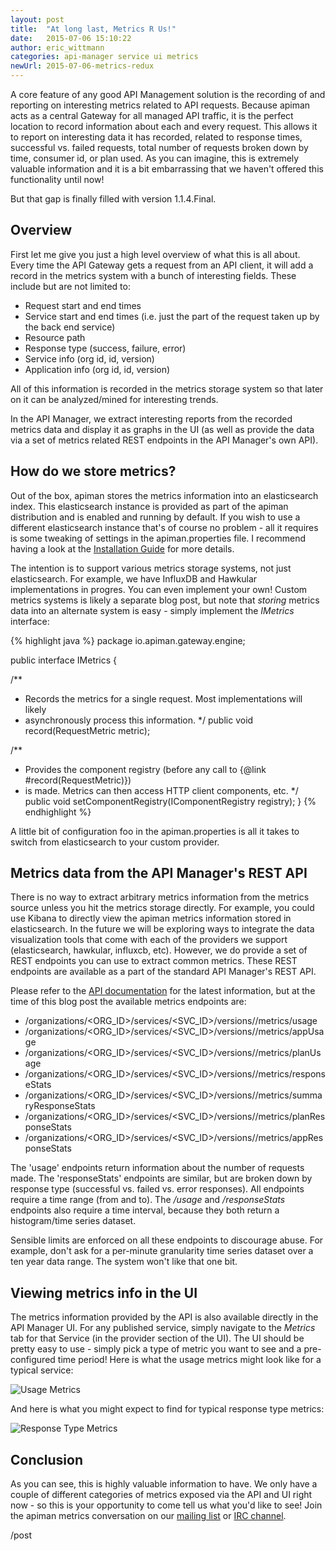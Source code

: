 ```yaml
---
layout: post
title:  "At long last, Metrics R Us!"
date:   2015-07-06 15:10:22
author: eric_wittmann
categories: api-manager service ui metrics
newUrl: 2015-07-06-metrics-redux
---
```


A core feature of any good API Management solution is the recording of and reporting on
interesting metrics related to API requests.  Because apiman acts as a central Gateway
for all managed API traffic, it is the perfect location to record information about each
and every request.  This allows it to report on interesting data it has recorded, related
to response times, successful vs. failed requests, total number of requests broken down
by time, consumer id, or plan used.  As you can imagine, this is extremely valuable
information and it is a bit embarrassing that we haven't offered this functionality until
now!

But that gap is finally filled with version 1.1.4.Final.

<!--more-->

## Overview
First let me give you just a high level overview of what this is all about.  Every time
the API Gateway gets a request from an API client, it will add a record in the metrics
system with a bunch of interesting fields.  These include but are not limited to:

* Request start and end times
* Service start and end times (i.e. just the part of the request taken up by the back end service)
* Resource path
* Response type (success, failure, error)
* Service info (org id, id, version)
* Application info (org id, id, version)

All of this information is recorded in the metrics storage system so that later on it
can be analyzed/mined for interesting trends.

In the API Manager, we extract interesting reports from the recorded metrics data and
display it as graphs in the UI (as well as provide the data via a set of metrics
related REST endpoints in the API Manager's own API).

## How do we store metrics?
Out of the box, apiman stores the metrics information into an elasticsearch index.  This
elasticsearch instance is provided as part of the apiman distribution and is enabled and
running by default.  If you wish to use a different elasticsearch instance that's of
course no problem - all it requires is some tweaking of settings in the apiman.properties
file.  I recommend having a look at the [Installation Guide](https://www.apiman.io/latest/installation-guide.html)
for more details.

The intention is to support various metrics storage systems, not just elasticsearch.
For example, we have InfluxDB and Hawkular implementations in progres.  You can even
implement your own!  Custom metrics systems is likely a separate blog post, but note
that *storing* metrics data into an alternate system is easy - simply implement the
*IMetrics* interface:

{% highlight java %}
package io.apiman.gateway.engine;

public interface IMetrics {

  /**
  * Records the metrics for a single request.  Most implementations will likely
  * asynchronously process this information.
  */
  public void record(RequestMetric metric);

  /**
  * Provides the component registry (before any call to {@link #record(RequestMetric)})
  * is made. Metrics can then access HTTP client components, etc.
  */
  public void setComponentRegistry(IComponentRegistry registry);
}
{% endhighlight %}

A little bit of configuration foo in the apiman.properties is all it takes to switch
from elasticsearch to your custom provider.


## Metrics data from the API Manager's REST API
There is no way to extract arbitrary metrics information from the metrics source unless
you hit the metrics storage directly.  For example, you could use Kibana to directly
view the apiman metrics information stored in elasticsearch.  In the future we will
be exploring ways to integrate the data visualization tools that come with each of the
providers we support (elasticsearch, hawkular, influxcb, etc).  However, we do provide
a set of REST endpoints you can use to extract common metrics.  These REST endpoints are
available as a part of the standard API Manager's REST API.

Please refer to the [API documentation](https://www.apiman.io/latest/api-manager-restdocs.html)
for the latest information, but at the time of this blog post the available metrics
endpoints are:

* /organizations/<ORG_ID>/services/<SVC_ID>/versions/<VERSION>/metrics/usage
* /organizations/<ORG_ID>/services/<SVC_ID>/versions/<VERSION>/metrics/appUsage
* /organizations/<ORG_ID>/services/<SVC_ID>/versions/<VERSION>/metrics/planUsage
* /organizations/<ORG_ID>/services/<SVC_ID>/versions/<VERSION>/metrics/responseStats
* /organizations/<ORG_ID>/services/<SVC_ID>/versions/<VERSION>/metrics/summaryResponseStats
* /organizations/<ORG_ID>/services/<SVC_ID>/versions/<VERSION>/metrics/planResponseStats
* /organizations/<ORG_ID>/services/<SVC_ID>/versions/<VERSION>/metrics/appResponseStats

The 'usage' endpoints return information about the number of requests made.  The
'responseStats' endpoints are similar, but are broken down by response type (successful
vs. failed vs. error responses).  All endpoints require a time range (from and to).  The
*/usage* and */responseStats* endpoints also require a time interval, because they both
return a histogram/time series dataset.

Sensible limits are enforced on all these endpoints to discourage abuse.  For example,
don't ask for a per-minute granularity time series dataset over a ten year data range.
The system won't like that one bit.


## Viewing metrics info in the UI
The metrics information provided by the API is also available directly in the API Manager
UI.  For any published service, simply navigate to the *Metrics* tab for that Service
(in the provider section of the UI).  The UI should be pretty easy to use - simply pick
a type of metric you want to see and a pre-configured time period!  Here is what the
usage metrics might look like for a typical service:

![Usage Metrics](/blog/images/2015-07-06/usage-metrics.png)

And here is what you might expect to find for typical response type metrics:

![Response Type Metrics](/blog/images/2015-07-06/response-type-metrics.png)


## Conclusion
As you can see, this is highly valuable information to have.  We only have a couple of
different categories of metrics exposed via the API and UI right now - so this is
your opportunity to come tell us what you'd like to see!  Join the apiman metrics
conversation on our [mailing list](https://lists.jboss.org/mailman/listinfo/apiman-user)
or [IRC channel](https://www.apiman.io/latest/chat.html).

/post
